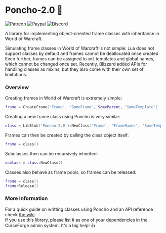 # Poncho-2.0 :running_shirt_with_sash:
[![Patreon](http://img.shields.io/badge/news%20&%20rewards-patreon-ff4d42)](https://www.patreon.com/jaliborc)
[![Paypal](http://img.shields.io/badge/donate-paypal-1d3fe5)](https://www.paypal.me/jaliborc)
[![Discord](http://img.shields.io/badge/discuss-discord-5865F2)](https://bit.ly/discord-jaliborc)

A library for implementing object-oriented frame classes with inheritance in World of Warcraft.

Simulating frame classes in World of Warcraft is not simple: Lua does not support classes by default and frames cannot be deallocated once created. Even further, frames can be assigned to `xml` templates and global names, which cannot be changed once set. Recently, Blizzard added APIs for handling classes as mixins, but they also come with their own set of limitations.

### Overview
Creating frames in World of Warcraft is extremely simple:
````lua
frame = CreateFrame('Frame', 'SomeFrame', SomeParent, 'SomeTemplate')
````

Creating a new frame class using Poncho is very similar:

````lua
class = LibStub('Poncho-2.0'):NewClass('Frame', 'FrameNames', 'SomeTemplate')
````

Frames can then be created by calling the class object itself:
````lua
frame = class()
````

Subclasses then can be recursively inherited:
````lua
sublass = class:NewClass()
````

Classes also behave as frame pools, so frames can be released:
````lua
frame = class()
frame:Release()
````

### More Information
For a quick guide on writting classes using Poncho and an API reference check [the wiki](https://github.com/Jaliborc/Poncho-2.0/wiki).  
If you use this library, please list it as one of your dependencies in the CurseForge admin system. It's a big help! :+1:
